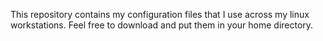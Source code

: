 This repository contains my configuration files that I use across my linux workstations. Feel free to download and put them in your home directory.
